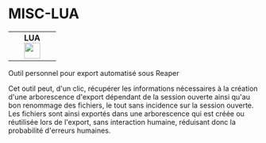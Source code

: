 # MISC-LUA
<table>
    <tbody>
        <tr valign="top">
            <td width="80px" align="center">
            <span><strong>LUA</strong></span><br>
            <img height="32px" src="https://www.andreas-rozek.de/Lua/Lua-Logo_128x128.png">
            </td>
        </tr>
    </tbody>
</table>

Outil personnel pour export automatisé sous Reaper

Cet outil peut, d'un clic, récupérer les informations nécessaires à la création d'une arborescence d'export dépendant de la session ouverte ainsi qu'au bon renommage des fichiers, le tout sans incidence sur la session ouverte. Les fichiers sont ainsi exportés dans une arborescence qui est créée ou réutilisée lors de l'export, sans interaction humaine, réduisant donc la probabilité d'erreurs humaines.